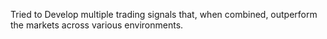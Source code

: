 Tried to Develop multiple trading signals that, when combined, outperform the markets across various environments.

